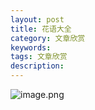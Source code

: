 ```yaml
---
layout: post
title: 花语大全
category: 文章欣赏
keywords: 
tags: 文章欣赏
description: 
---
```


![image.png](https://blog.alonesky.com/storage/article/2022/01/03/EOVCFxdXQDe5MYF0XjEysx0J406HpDaPc5qOAYLJ.png)